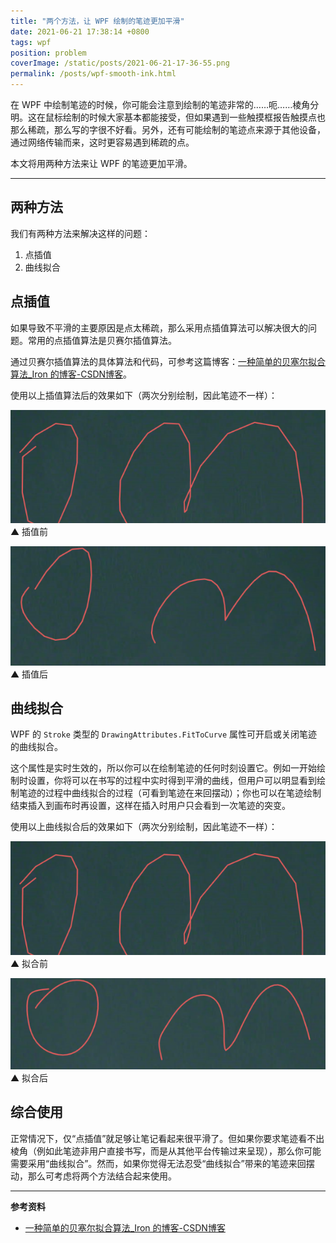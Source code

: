 ```yaml
---
title: "两个方法，让 WPF 绘制的笔迹更加平滑"
date: 2021-06-21 17:38:14 +0800
tags: wpf
position: problem
coverImage: /static/posts/2021-06-21-17-36-55.png
permalink: /posts/wpf-smooth-ink.html
---
```


在 WPF 中绘制笔迹的时候，你可能会注意到绘制的笔迹非常的……呃……棱角分明。这在鼠标绘制的时候大家基本都能接受，但如果遇到一些触摸框报告触摸点也那么稀疏，那么写的字很不好看。另外，还有可能绘制的笔迹点来源于其他设备，通过网络传输而来，这时更容易遇到稀疏的点。

本文将用两种方法来让 WPF 的笔迹更加平滑。

---

<div id="toc"></div>

## 两种方法

我们有两种方法来解决这样的问题：

1. 点插值
2. 曲线拟合

## 点插值

如果导致不平滑的主要原因是点太稀疏，那么采用点插值算法可以解决很大的问题。常用的点插值算法是贝赛尔插值算法。

通过贝赛尔插值算法的具体算法和代码，可参考这篇博客：[一种简单的贝塞尔拟合算法_Iron 的博客-CSDN博客](https://blog.csdn.net/Iron_Ye/article/details/82949401)。

使用以上插值算法后的效果如下（两次分别绘制，因此笔迹不一样）：

![插值前](/static/posts/2021-06-21-17-36-55.png)  
▲ 插值前

![插值后](/static/posts/2021-06-21-17-37-24.png)  
▲ 插值后

## 曲线拟合

WPF 的 `Stroke` 类型的 `DrawingAttributes.FitToCurve` 属性可开启或关闭笔迹的曲线拟合。

这个属性是实时生效的，所以你可以在绘制笔迹的任何时刻设置它。例如一开始绘制时设置，你将可以在书写的过程中实时得到平滑的曲线，但用户可以明显看到绘制笔迹的过程中曲线拟合的过程（可看到笔迹在来回摆动）；你也可以在笔迹绘制结束插入到画布时再设置，这样在插入时用户只会看到一次笔迹的突变。

使用以上曲线拟合后的效果如下（两次分别绘制，因此笔迹不一样）：

![拟合前](/static/posts/2021-06-21-17-36-55.png)  
▲ 拟合前

![拟合后](/static/posts/2021-06-21-17-37-53.png)  
▲ 拟合后

## 综合使用

正常情况下，仅“点插值”就足够让笔记看起来很平滑了。但如果你要求笔迹看不出棱角（例如此笔迹非用户直接书写，而是从其他平台传输过来呈现），那么你可能需要采用“曲线拟合”。然而，如果你觉得无法忍受“曲线拟合”带来的笔迹来回摆动，那么可考虑将两个方法结合起来使用。

---

**参考资料**

- [一种简单的贝塞尔拟合算法_Iron 的博客-CSDN博客](https://blog.csdn.net/Iron_Ye/article/details/82949401)


